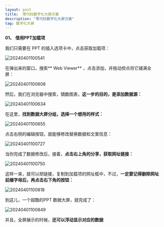 ```yaml
---
layout: post
title:  零代码数字化大屏方案
description: "零代码数字化大屏方案"
tag: 数字化大屏
---
```


 **01、** **借用PPT加载项**

我们只需要在 PPT 的插入选项卡中，点击获取加载项：


![20240401100541](https://cdn.jsdelivr.net/gh/ChanJeunlam/PicgoBed/blogs/pictures/20240401100541.png)

在弹出来的窗口，搜索** Web Viewer** ，点击添加，并拖动控点将它铺满全屏：


![20240401100608](https://cdn.jsdelivr.net/gh/ChanJeunlam/PicgoBed/blogs/pictures/20240401100608.png)

然后，我们在浏览器中搜索，镝数图表，**这一步的目的，是添加数据源：**

![20240401100634](https://cdn.jsdelivr.net/gh/ChanJeunlam/PicgoBed/blogs/pictures/20240401100634.png)

在这里，**找到数据大屏分组，选择一个想用的样式：**

![20240401100655](https://cdn.jsdelivr.net/gh/ChanJeunlam/PicgoBed/blogs/pictures/20240401100655.png)

点击右侧的编辑按钮，就能够修改替换数据和文案信息：

![20240401100727](https://cdn.jsdelivr.net/gh/ChanJeunlam/PicgoBed/blogs/pictures/20240401100727.png)

当你完成了数据修改后，接着，**点击右上角的分享，获取网址链接：**

![20240401100750](https://cdn.jsdelivr.net/gh/ChanJeunlam/PicgoBed/blogs/pictures/20240401100750.png)

这样一来，就可以把链接，复制到加载项的网址框中，不过，**一定要记得删除网址前缀字母后，再点击右下角的按钮：**

![20240401100818](https://cdn.jsdelivr.net/gh/ChanJeunlam/PicgoBed/blogs/pictures/20240401100818.png)

到这儿，一个超酷的PPT 数据大屏，就完成了：

![20240401100849](https://cdn.jsdelivr.net/gh/ChanJeunlam/PicgoBed/blogs/pictures/20240401100849.png)



并且，全屏展示的时候，**还可以浮动显示对应的数据**
